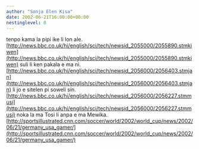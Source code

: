```yaml
---
author: "Sonja Elen Kisa"
date: 2002-06-21T16:00:00+00:00
nestinglevel: 0
---
```

tenpo kama la pipi ike li lon ale.[http://news.bbc.co.uk/hi/english/sci/tech/newsid_2055000/2055890.stmkiwen](http://news.bbc.co.uk/hi/english/sci/tech/newsid_2055000/2055890.stmkiwen) suli li ken pakala e ma ni.[http://news.bbc.co.uk/hi/english/sci/tech/newsid_2056000/2056403.stmjan](http://news.bbc.co.uk/hi/english/sci/tech/newsid_2056000/2056403.stmjan) li jo e sitelen pi soweli sin.[http://news.bbc.co.uk/hi/english/sci/tech/newsid_2056000/2056227.stmmusi](http://news.bbc.co.uk/hi/english/sci/tech/newsid_2056000/2056227.stmmusi) noka la ma Tosi li anpa e ma Mewika.[http://sportsillustrated.cnn.com/soccer/world/2002/world_cup/news/2002/06/21/germany_usa_gamer/](http://sportsillustrated.cnn.com/soccer/world/2002/world_cup/news/2002/06/21/germany_usa_gamer/)